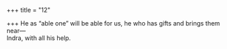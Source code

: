 +++
title = "12"

+++
He as “able one” will be able for us, he who has gifts and brings  them near—  
Indra, with all his help.  